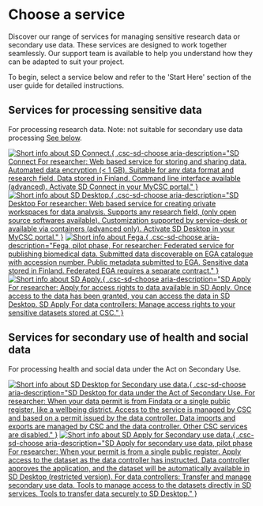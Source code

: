 # Choose a service

Discover our range of services for managing sensitive research data or secondary use data. These services are designed to work together seamlessly. Our support team is available to help you understand how they can be adapted to suit your project. 

To begin, select a service below and refer to the 'Start Here' section of the user guide for detailed instructions.

## Services for processing sensitive data
For processing research data. 
Note: not suitable for secondary use data processing [See below](#services-for-secondary-use-of-health-and-social-data).

[![Short info about SD Connect.](./images/introduction/SD_ChooseService_SDConnect.svg 'SD Connect'){ .csc-sd-choose aria-description="SD Connect For researcher: Web based service for storing and sharing data. Automated data encryption (< 1 GB). Suitable for any data format and research field. Data stored in Finland. Command line interface available (advanced). Activate SD Connect in your MyCSC portal." }](sd_connect.md)
[![Short info about SD Desktop.](./images/introduction/SD_ChooseService_SDDesktop.svg 'SD Desktop'){ .csc-sd-choose aria-description="SD Desktop For researcher: Web based service for creating private workspaces for data analysis. Supports any research field, (only open source softwares available). Customization supported by service-desk or available via containers (advanced only). Activate SD Desktop in your MyCSC portal." }](sd_desktop.md)
[![Short info about Fega.](./images/introduction/SD_ChooseService_Fega.svg 'Fega'){ .csc-sd-choose aria-description="Fega, pilot phase, For researcher: Federated service for publishing biomedical data. Submitted data discoverable on EGA catalogue with accession number. Public metadata submitted to EGA. Sensitive data stored in Finland. Federated EGA requires a separate contract." }](federatedega.md)
[![Short info about SD Apply.](./images/introduction/SD_ChooseService_SDApply.svg 'SD Apply'){ .csc-sd-choose aria-description="SD Apply For researcher: Apply for access rights to data available in SD Apply. Once access to the data has been granted, you can access the data in SD Desktop. SD Apply For data controllers: Manage access rights to your sensitive datasets stored at CSC." }](sd-apply.md)

## Services for secondary use of health and social data
For processing health and social data under the Act on Secondary Use.

[![Short info about SD Desktop for Secondary use data.](./images/introduction/SD_ChooseService_SDDesktop2.svg 'SD Desktop for secondary use'){ .csc-sd-choose aria-description="SD Desktop for data under the Act of Secondary Use. For researcher: When your data permit is from Findata or a single public register, like a wellbeing district. Access to the service is managed by CSC and based on a permit issued by the data controller. Data imports and exports are managed by CSC and the data controller. Other CSC services are disabled." }](sd-desktop-audited.md)
[![Short info about SD Apply for Secondary use data.](./images/introduction/SD_ChooseService_SDApply2.svg 'SD Apply for secondary use'){ .csc-sd-choose aria-description="SD Apply for secondary use data, pilot phase For researcher: When your permit is from a single public register. Apply access to the dataset as the data controller has instructed. Data controller approves the application, and the dataset will be automatically available in SD Desktop (restricted version). For data controllers: Transfer and manage secondary use data. Tools to manage access to the datasets directly in SD services. Tools to transfer data securely to SD Desktop." }](single-register-submission.md)
